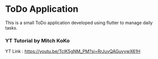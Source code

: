 # ToDo Application

This is a small ToDo application developed using flutter to manage daily tasks.

### YT Tutorial by Mitch KoKo 
YT Link : https://youtu.be/TclK5gNM_PM?si=RrJuvQAGuvywX61H
